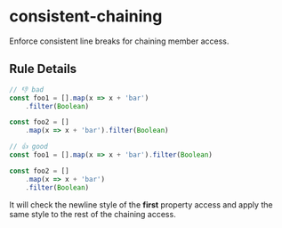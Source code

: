 # consistent-chaining

Enforce consistent line breaks for chaining member access.

## Rule Details

<!-- eslint-skip -->
```js
// 👎 bad
const foo1 = [].map(x => x + 'bar')
    .filter(Boolean)

const foo2 = []
    .map(x => x + 'bar').filter(Boolean)
```

<!-- eslint-skip -->
```js
// 👍 good
const foo1 = [].map(x => x + 'bar').filter(Boolean)

const foo2 = []
    .map(x => x + 'bar')
    .filter(Boolean)
```

It will check the newline style of the **first** property access and apply the same style to the rest of the chaining access.
